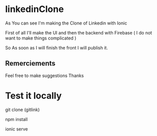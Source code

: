 # linkedinClone

As You can see I'm making the Clone of Linkedin with Ionic
  
First of all I'll make the UI and then the backend with Firebase ( I do not want to make things complicated )

So As soon as I will finish the front I will publish it.

## Remerciements
Feel free to make suggestions
Thanks 

# Test it locally
git clone (gitlink)

npm install 

ionic serve
